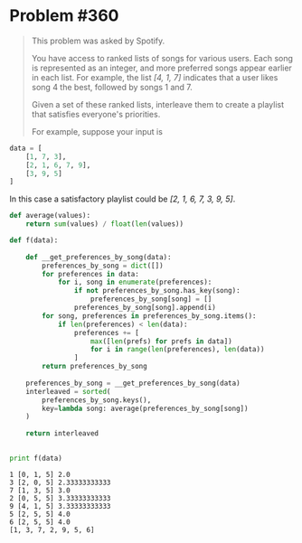 
# Problem #360

> This problem was asked by Spotify.
> 
> You have access to ranked lists of songs for various users. Each song is represented as an integer, and more preferred songs appear earlier in each list. For example, the list *\[4, 1, 7\]* indicates that a user likes song 4 the best, followed by songs 1 and 7.
> 
> Given a set of these ranked lists, interleave them to create a playlist that satisfies everyone's priorities.
> 
> For example, suppose your input is


```python
data = [
    [1, 7, 3],
    [2, 1, 6, 7, 9],
    [3, 9, 5]
]
```

In this case a satisfactory playlist could be *\[2, 1, 6, 7, 3, 9, 5\]*.


```python
def average(values):
    return sum(values) / float(len(values))
```


```python
def f(data):
    
    def __get_preferences_by_song(data):
        preferences_by_song = dict([])
        for preferences in data:
            for i, song in enumerate(preferences):
                if not preferences_by_song.has_key(song):
                    preferences_by_song[song] = []
                preferences_by_song[song].append(i)
        for song, preferences in preferences_by_song.items():
            if len(preferences) < len(data):
                preferences += [
                    max([len(prefs) for prefs in data])
                    for i in range(len(preferences), len(data))
                ]
        return preferences_by_song
    
    preferences_by_song = __get_preferences_by_song(data)
    interleaved = sorted(
        preferences_by_song.keys(),
        key=lambda song: average(preferences_by_song[song])
    )
    
    return interleaved
    

print f(data)
```

    1 [0, 1, 5] 2.0
    3 [2, 0, 5] 2.33333333333
    7 [1, 3, 5] 3.0
    2 [0, 5, 5] 3.33333333333
    9 [4, 1, 5] 3.33333333333
    5 [2, 5, 5] 4.0
    6 [2, 5, 5] 4.0
    [1, 3, 7, 2, 9, 5, 6]


